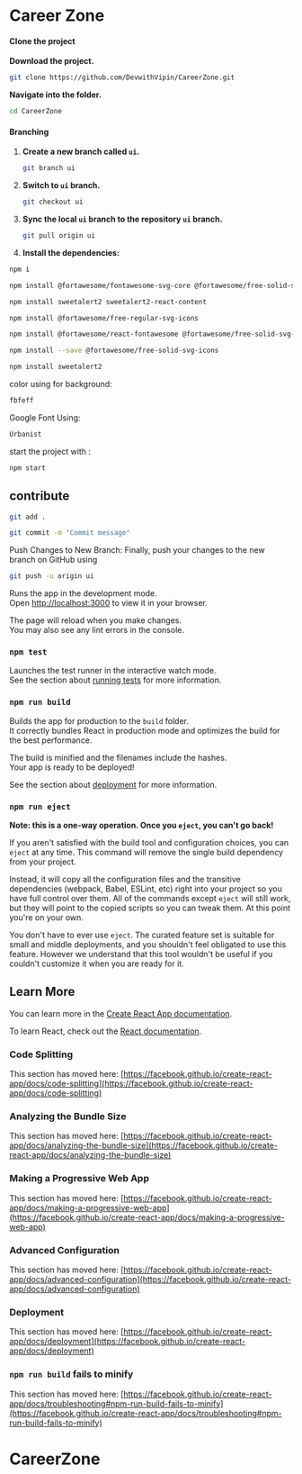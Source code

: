 # Career Zone 

#### Clone the project

 **Download the project.**

   ```bash
   git clone https://github.com/DevwithVipin/CareerZone.git
   ```

 **Navigate into the folder.**

   ```bash
   cd CareerZone
   ```

#### Branching

1. **Create a new branch called `ui`.**

   ```bash
   git branch ui
   ```

2. **Switch to `ui` branch.**

   ```bash
   git checkout ui
   ```

3. **Sync the local `ui` branch to the repository `ui` branch.**

   ```bash
   git pull origin ui
   ```


4. **Install the dependencies:**

  ```bash
npm i
```
```bash
npm install @fortawesome/fontawesome-svg-core @fortawesome/free-solid-svg-icons @fortawesome/react-fontawesome
```
```bash
npm install sweetalert2 sweetalert2-react-content
```

```bash
npm install @fortawesome/free-regular-svg-icons
```
```bash
npm install @fortawesome/react-fontawesome @fortawesome/free-solid-svg-icons @fortawesome/fontawesome-svg-core
```
```bash
npm install --save @fortawesome/free-solid-svg-icons
```

```bash
npm install sweetalert2
```
color using for background:
```bash
fbfeff
```

Google Font Using:
```bash
Urbanist
```


start the project with :
```bash
npm start
```
## contribute
```bash
git add .
```
```bash
git commit -m "Commit message"
```
Push Changes to New Branch: Finally, push your changes to the new branch on GitHub using
```bash
git push -u origin ui
```

Runs the app in the development mode.\
Open [http://localhost:3000](http://localhost:3000) to view it in your browser.

The page will reload when you make changes.\
You may also see any lint errors in the console.

### `npm test`

Launches the test runner in the interactive watch mode.\
See the section about [running tests](https://facebook.github.io/create-react-app/docs/running-tests) for more information.

### `npm run build`

Builds the app for production to the `build` folder.\
It correctly bundles React in production mode and optimizes the build for the best performance.

The build is minified and the filenames include the hashes.\
Your app is ready to be deployed!

See the section about [deployment](https://facebook.github.io/create-react-app/docs/deployment) for more information.

### `npm run eject`

**Note: this is a one-way operation. Once you `eject`, you can't go back!**

If you aren't satisfied with the build tool and configuration choices, you can `eject` at any time. This command will remove the single build dependency from your project.

Instead, it will copy all the configuration files and the transitive dependencies (webpack, Babel, ESLint, etc) right into your project so you have full control over them. All of the commands except `eject` will still work, but they will point to the copied scripts so you can tweak them. At this point you're on your own.

You don't have to ever use `eject`. The curated feature set is suitable for small and middle deployments, and you shouldn't feel obligated to use this feature. However we understand that this tool wouldn't be useful if you couldn't customize it when you are ready for it.

## Learn More

You can learn more in the [Create React App documentation](https://facebook.github.io/create-react-app/docs/getting-started).

To learn React, check out the [React documentation](https://reactjs.org/).

### Code Splitting

This section has moved here: [https://facebook.github.io/create-react-app/docs/code-splitting](https://facebook.github.io/create-react-app/docs/code-splitting)

### Analyzing the Bundle Size

This section has moved here: [https://facebook.github.io/create-react-app/docs/analyzing-the-bundle-size](https://facebook.github.io/create-react-app/docs/analyzing-the-bundle-size)

### Making a Progressive Web App

This section has moved here: [https://facebook.github.io/create-react-app/docs/making-a-progressive-web-app](https://facebook.github.io/create-react-app/docs/making-a-progressive-web-app)

### Advanced Configuration

This section has moved here: [https://facebook.github.io/create-react-app/docs/advanced-configuration](https://facebook.github.io/create-react-app/docs/advanced-configuration)

### Deployment

This section has moved here: [https://facebook.github.io/create-react-app/docs/deployment](https://facebook.github.io/create-react-app/docs/deployment)

### `npm run build` fails to minify

This section has moved here: [https://facebook.github.io/create-react-app/docs/troubleshooting#npm-run-build-fails-to-minify](https://facebook.github.io/create-react-app/docs/troubleshooting#npm-run-build-fails-to-minify)
# CareerZone
